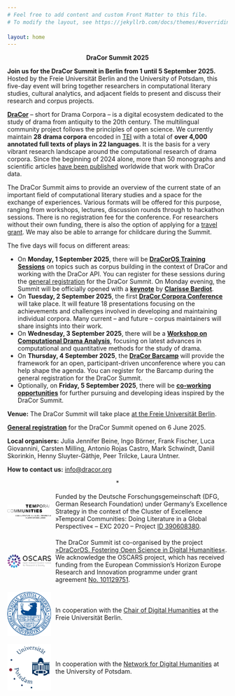 ```yaml
---
# Feel free to add content and custom Front Matter to this file.
# To modify the layout, see https://jekyllrb.com/docs/themes/#overriding-theme-defaults

layout: home
---
```

<p align="center"><b>DraCor Summit 2025</b></p>

**Join us for the DraCor Summit in Berlin from 1 until 5 September 2025.** Hosted by the Freie Universität Berlin and the University of Potsdam, this five-day event will bring together researchers in computational literary studies, cultural analytics, and adjacent fields to present and discuss their research and corpus projects.

**[DraCor](https://dracor.org/)** – short for Drama Corpora – is a digital ecosystem dedicated to the study of drama from antiquity to the 20th century. The multilingual community project follows the principles of open science. We currently maintain **28 drama corpora** encoded in [TEI](https://en.wikipedia.org/wiki/Text_Encoding_Initiative) with a total of **over 4,000 annotated full texts of plays in 22 languages**. It is the basis for a very vibrant research landscape around the computational research of drama corpora. Since the beginning of 2024 alone, more than 50 monographs and scientific articles [have been published](https://dracor.org/doc/research) worldwide that work with DraCor data.

The DraCor Summit aims to provide an overview of the current state of an important field of computational literary studies and a space for the exchange of experiences. Various formats will be offered for this purpose, ranging from workshops, lectures, discussion rounds through to hackathon sessions.
There is no registration fee for the conference. For researchers without their own funding, there is also the option of applying for a [travel grant](grants). We may also be able to arrange for childcare during the Summit.

The five days will focus on different areas:

* On **Monday, 1 September 2025**, there will be [**DraCorOS Training Sessions**](dracoros_training_sessions) on topics such as corpus building in the context of DraCor and working with the DraCor API. You can register for these sessions during the [general registration](registration) for the DraCor Summit. On Monday evening, the Summit will be officially opened with a [**keynote**](opening_keynote) by [**Clarisse Bardiot**](https://perso.univ-rennes2.fr/en/clarisse.bardiot).
* On **Tuesday, 2 September 2025**, the first [**DraCor Corpora Conference**](corpora_conference) will take place. It will feature 18 presentations focusing on the achievements and challenges involved in developing and maintaining individual corpora. Many current – and future – corpus maintainers will share insights into their work.
* On **Wednesday, 3 September 2025**, there will be a [**Workshop on Computational Drama Analysis**](computational_drama_analysis), focusing on latest advances in computational and quantitative methods for the study of drama.
* On **Thursday, 4 September 2025**, the [**DraCor Barcamp**](barcamp) will provide the framework for an open, participant-driven unconference where you can help shape the agenda. You can register for the Barcamp during the general registration for the DraCor Summit.
* Optionally, on **Friday, 5 September 2025**, there will be [**co-working opportunities**](open_coworking) for further pursuing and developing ideas inspired by the DraCor Summit.

**Venue:** The DraCor Summit will take place [at the Freie Universität Berlin](venue).

[**General registration**](registration) for the DraCor Summit opened on 6 June 2025.

**Local organisers:** Julia Jennifer Beine, Ingo Börner, Frank Fischer, Luca Giovannini, Carsten Milling, Antonio Rojas Castro, Mark Schwindt, Daniil Skorinkin, Henny Sluyter-Gäthje, Peer Trilcke, Laura Untner.

**How to contact us:** [info@dracor.org](mailto:info@dracor.org)

<p align="center">*</p>

<div style="display: flex; align-items: center; margin-bottom:20px;">
  <img src="assets/images/exc-tc-logo.svg" style="width:100px; margin-right: 10px;"/>
  <div>
    Funded by the Deutsche Forschungsgemeinschaft (DFG, German Research Foundation) under Germany’s Excellence Strategy in the context of the Cluster of Excellence »Temporal Communities: Doing Literature in a Global Perspective« – EXC 2020 – Project <a href="https://gepris.dfg.de/gepris/projekt/390608380">ID 390608380</a>.
  </div>
</div>


<div style="display: flex; align-items: center; margin-bottom:20px;">
  <img src="assets/images/oscars-logo.svg" style="width:100px; margin-right: 10px;"/>
  <div>
    The DraCor Summit ist co-organised by the project <a href="https://oscars-project.eu/projects/dracoros-fostering-open-science-digital-humanities-connecting-dracor-ecosystem-eosc">»DraCorOS. Fostering Open Science in Digital Humanities«</a>. We acknowledge the OSCARS project, which has received funding from the European Commission’s Horizon Europe Research and Innovation programme under grant agreement <a href="https://cordis.europa.eu/project/id/101129751">No. 101129751</a>.
  </div>
</div>

<div style="display: flex; align-items: center; margin-bottom:20px;">
  <img src="assets/images/fu-berlin-logo.svg" style="width:100px; margin-right: 10px;"/>
  <div>
    In cooperation with the <a href="https://www.geisteswissenschaften.fu-berlin.de/we02/digital-humanities/index.html">Chair of Digital Humanities</a> at the Freie Universität Berlin.
  </div>
</div>

<div style="display: flex; align-items: center; margin-bottom:20px;">
  <img src="assets/images/uni-potsdam-logo.svg" style="width:100px; margin-right: 10px;"/>
  <div>
    In cooperation with the <a href="https://www.uni-potsdam.de/en/digital-humanities">Network for Digital Humanities</a> at the University of Potsdam.
  </div>
</div>
